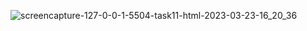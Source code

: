 ![screencapture-127-0-0-1-5504-task11-html-2023-03-23-16_20_36](https://user-images.githubusercontent.com/121231584/227181241-f9d3b948-7144-44fc-98e1-5998158b5deb.png)
